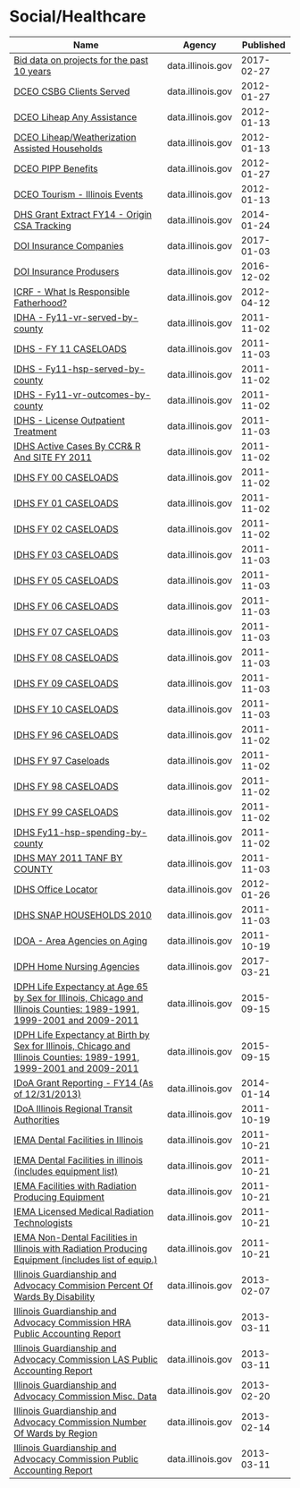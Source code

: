 # Social/Healthcare

Name | Agency | Published
---- | ---- | ---------
[Bid data on projects for the past 10 years](../datasets/u8e9-ci8g.md) | data.illinois.gov | 2017-02-27
[DCEO CSBG Clients Served](../datasets/x3mr-hcbn.md) | data.illinois.gov | 2012-01-27
[DCEO Liheap Any Assistance](../datasets/k5yj-zysz.md) | data.illinois.gov | 2012-01-13
[DCEO Liheap/Weatherization Assisted Households](../datasets/u3ht-d4dc.md) | data.illinois.gov | 2012-01-13
[DCEO PIPP Benefits](../datasets/33c9-27pg.md) | data.illinois.gov | 2012-01-27
[DCEO Tourism - Illinois Events](../datasets/6yh2-7zfx.md) | data.illinois.gov | 2012-01-13
[DHS Grant Extract FY14 - Origin CSA Tracking](../datasets/vq6s-ze7w.md) | data.illinois.gov | 2014-01-24
[DOI Insurance Companies](../datasets/srab-f9cm.md) | data.illinois.gov | 2017-01-03
[DOI Insurance Produsers](../datasets/ua5t-krc8.md) | data.illinois.gov | 2016-12-02
[ICRF - What Is Responsible Fatherhood?](../datasets/v43g-3t3d.md) | data.illinois.gov | 2012-04-12
[IDHA - Fy11-vr-served-by-county](../datasets/expr-duat.md) | data.illinois.gov | 2011-11-02
[IDHS - FY 11 CASELOADS](../datasets/zpyq-yvz8.md) | data.illinois.gov | 2011-11-03
[IDHS - Fy11-hsp-served-by-county](../datasets/zcdc-h4pz.md) | data.illinois.gov | 2011-11-02
[IDHS - Fy11-vr-outcomes-by-county](../datasets/mcdf-5zak.md) | data.illinois.gov | 2011-11-02
[IDHS - License Outpatient Treatment](../datasets/srj8-dh2z.md) | data.illinois.gov | 2011-11-03
[IDHS Active Cases By CCR& R And SITE FY 2011](../datasets/a3tw-g2mc.md) | data.illinois.gov | 2011-11-02
[IDHS FY 00 CASELOADS](../datasets/zvjk-vfcd.md) | data.illinois.gov | 2011-11-02
[IDHS FY 01 CASELOADS](../datasets/4ep5-bgkq.md) | data.illinois.gov | 2011-11-02
[IDHS FY 02 CASELOADS](../datasets/p94h-5zpn.md) | data.illinois.gov | 2011-11-02
[IDHS FY 03 CASELOADS](../datasets/q25t-cxmv.md) | data.illinois.gov | 2011-11-03
[IDHS FY 05 CASELOADS](../datasets/8t92-rc2z.md) | data.illinois.gov | 2011-11-03
[IDHS FY 06 CASELOADS](../datasets/h3kf-23mc.md) | data.illinois.gov | 2011-11-03
[IDHS FY 07 CASELOADS](../datasets/py87-uhf3.md) | data.illinois.gov | 2011-11-03
[IDHS FY 08 CASELOADS](../datasets/bir6-3vcv.md) | data.illinois.gov | 2011-11-03
[IDHS FY 09 CASELOADS](../datasets/63k2-pmuf.md) | data.illinois.gov | 2011-11-03
[IDHS FY 10 CASELOADS](../datasets/kh6p-bipc.md) | data.illinois.gov | 2011-11-03
[IDHS FY 96 CASELOADS](../datasets/xdud-s82f.md) | data.illinois.gov | 2011-11-02
[IDHS FY 97 Caseloads](../datasets/xavn-jzvd.md) | data.illinois.gov | 2011-11-02
[IDHS FY 98 CASELOADS](../datasets/sse6-27t3.md) | data.illinois.gov | 2011-11-02
[IDHS FY 99 CASELOADS](../datasets/j3ki-3isk.md) | data.illinois.gov | 2011-11-02
[IDHS Fy11-hsp-spending-by-county](../datasets/mnfr-wxni.md) | data.illinois.gov | 2011-11-02
[IDHS MAY 2011 TANF BY COUNTY](../datasets/x7xu-qyvz.md) | data.illinois.gov | 2011-11-03
[IDHS Office Locator](../datasets/i5bm-5xkp.md) | data.illinois.gov | 2012-01-26
[IDHS SNAP HOUSEHOLDS 2010](../datasets/8hg9-qy55.md) | data.illinois.gov | 2011-11-03
[IDOA - Area Agencies on Aging](../datasets/6bgh-ttez.md) | data.illinois.gov | 2011-10-19
[IDPH Home Nursing Agencies](../datasets/876x-r9pn.md) | data.illinois.gov | 2017-03-21
[IDPH Life Expectancy at Age 65 by Sex for Illinois, Chicago and Illinois Counties: 1989-1991, 1999-2001 and 2009-2011](../datasets/94mu-7f2i.md) | data.illinois.gov | 2015-09-15
[IDPH Life Expectancy at Birth by Sex for Illinois, Chicago and Illinois Counties: 1989-1991, 1999-2001 and 2009-2011](../datasets/49qc-qnap.md) | data.illinois.gov | 2015-09-15
[IDoA Grant Reporting - FY14 (As of 12/31/2013)](../datasets/7xxp-besu.md) | data.illinois.gov | 2014-01-14
[IDoA Illinois Regional Transit Authorities](../datasets/awaf-eqav.md) | data.illinois.gov | 2011-10-19
[IEMA Dental Facilities in Illinois](../datasets/678e-ivxs.md) | data.illinois.gov | 2011-10-21
[IEMA Dental Facilities in illinois (includes equipment list)](../datasets/3r4u-w4dc.md) | data.illinois.gov | 2011-10-21
[IEMA Facilities with Radiation Producing Equipment](../datasets/9yz4-fpzk.md) | data.illinois.gov | 2011-10-21
[IEMA Licensed Medical Radiation Technologists](../datasets/tyu5-qagz.md) | data.illinois.gov | 2011-10-21
[IEMA Non-Dental Facilities in Illinois with Radiation Producing Equipment (includes list of equip.)](../datasets/vfvj-cm2g.md) | data.illinois.gov | 2011-10-21
[Illinois Guardianship and Advocacy Commision Percent Of Wards By Disability](../datasets/m8yi-kf9c.md) | data.illinois.gov | 2013-02-07
[Illinois Guardianship and Advocacy Commission HRA Public Accounting Report](../datasets/cvfv-ms9n.md) | data.illinois.gov | 2013-03-11
[Illinois Guardianship and Advocacy Commission LAS Public Accounting Report](../datasets/fbcf-xy9g.md) | data.illinois.gov | 2013-03-11
[Illinois Guardianship and Advocacy Commission Misc. Data](../datasets/pefi-sz2t.md) | data.illinois.gov | 2013-02-20
[Illinois Guardianship and Advocacy Commission Number Of Wards by Region](../datasets/8kur-y9ks.md) | data.illinois.gov | 2013-02-14
[Illinois Guardianship and Advocacy Commission Public Accounting Report](../datasets/837x-6er7.md) | data.illinois.gov | 2013-03-11

